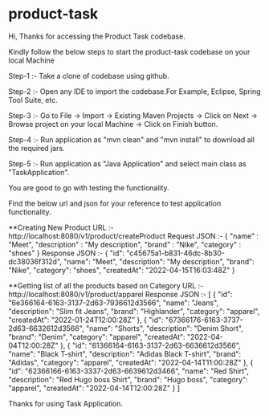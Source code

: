 # product-task

Hi, Thanks for accessing the Product Task codebase.

Kindly follow the below steps to start the product-task codebase on your local Machine
 
 Step-1 :- Take a clone of codebase using github.
 
 Step-2 :- Open any IDE to import the codebase.For Example, Eclipse, Spring Tool Suite, etc.
 
 Step-3 :- Go to File -> Import -> Existing Maven Projects -> Click on Next -> Browse project on your local Machine -> Click on Finish button.
 
 Step-4 :- Run application as "mvn clean" and "mvn install" to download all the required jars.
 
 Step-5 :- Run application as "Java Application" and select main class as "TaskApplication".
 
You are good to go with testing the functionality.

Find the below url and json for your reference to test application functionality. 

**Creating New Product 
  URL :- http://localhost:8080/v1/product/createProduct
  Request JSON :- {
    "name" : "Meet",
    "description" : "My description",
    "brand" : "Nike",
    "category" : "shoes"
}
  Response JSON :- {
    "id": "c45675a1-b831-46dc-8b30-dc38036f312d",
    "name": "Meet",
    "description": "My description",
    "brand": "Nike",
    "category": "shoes",
    "createdAt": "2022-04-15T16:03:48Z"
}

**Getting list of all the products based on Category
   URL :- http://localhost:8080/v1/product/apparel
   Response JSON :- [
        {
        "id": "6e366164-6163-3137-2d63-7936612d3566",
        "name": "Jeans",
        "description": "Slim fit Jeans",
        "brand": "Highlander",
        "category": "apparel",
        "createdAt": "2022-01-24T12:00:28Z"
        },
        {
        "id": "67366176-6163-3737-2d63-6632612d3566",
        "name": "Shorts",
        "description": "Denim Short",
        "brand": "Denim",
        "category": "apparel",
        "createdAt": "2022-04-04T12:00:28Z"
        },
        {
        "id": "61366164-6163-3137-2d63-6636612d3566",
        "name": "Black T-shirt",
        "description": "Adidas Black T-shirt",
        "brand": "Adidas",
        "category": "apparel",
        "createdAt": "2022-04-14T11:00:28Z"
        },
        {
        "id": "62366166-6163-3337-2d63-6639612d3466",
        "name": "Red Shirt",
        "description": "Red Hugo boss Shirt",
        "brand": "Hugo boss",
        "category": "apparel",
        "createdAt": "2022-04-14T12:00:28Z"
        }
     ]
     
     
 Thanks for using Task Application.
   

